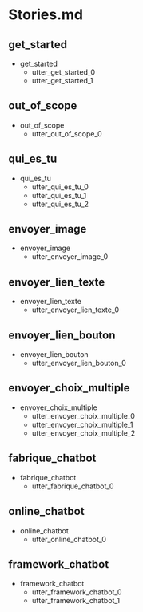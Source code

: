 # Stories.md

## get_started
* get_started
  - utter_get_started_0
  - utter_get_started_1
  
## out_of_scope
* out_of_scope
  - utter_out_of_scope_0
  
## qui_es_tu
* qui_es_tu
  - utter_qui_es_tu_0
  - utter_qui_es_tu_1
  - utter_qui_es_tu_2
  
## envoyer_image
* envoyer_image
  - utter_envoyer_image_0
  
## envoyer_lien_texte
* envoyer_lien_texte
  - utter_envoyer_lien_texte_0
  
## envoyer_lien_bouton
* envoyer_lien_bouton
  - utter_envoyer_lien_bouton_0
  
## envoyer_choix_multiple
* envoyer_choix_multiple
  - utter_envoyer_choix_multiple_0
  - utter_envoyer_choix_multiple_1
  - utter_envoyer_choix_multiple_2
  
## fabrique_chatbot
* fabrique_chatbot
  - utter_fabrique_chatbot_0
  
## online_chatbot
* online_chatbot
  - utter_online_chatbot_0
  
## framework_chatbot
* framework_chatbot
  - utter_framework_chatbot_0
  - utter_framework_chatbot_1

